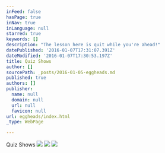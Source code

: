 ```yaml
---
inFeed: false
hasPage: true
inNav: true
inLanguage: null
starred: true
keywords: []
description: "The lesson here is quit while you're ahead!"
datePublished: '2016-01-07T17:31:07.391Z'
dateModified: '2016-01-07T17:30:53.197Z'
title: Quiz Shows
author: []
sourcePath: _posts/2016-01-05-eggheads.md
published: true
authors: []
publisher:
  name: null
  domain: null
  url: null
  favicon: null
url: eggheads/index.html
_type: WebPage

---
```

Quiz Shows
![](https://s3-us-west-2.amazonaws.com/the-grid-img/p/757e720a5b6b4cd049a72599280532796f1c1a70.jpg)
![](https://s3-us-west-2.amazonaws.com/the-grid-img/p/0327af1f7272c5eae75eef2363dd401a1037fa1f.jpg)
![](https://s3-us-west-2.amazonaws.com/the-grid-img/p/3b03703e10c19fbebba0ef432619dabd27a7cbb8.jpg)